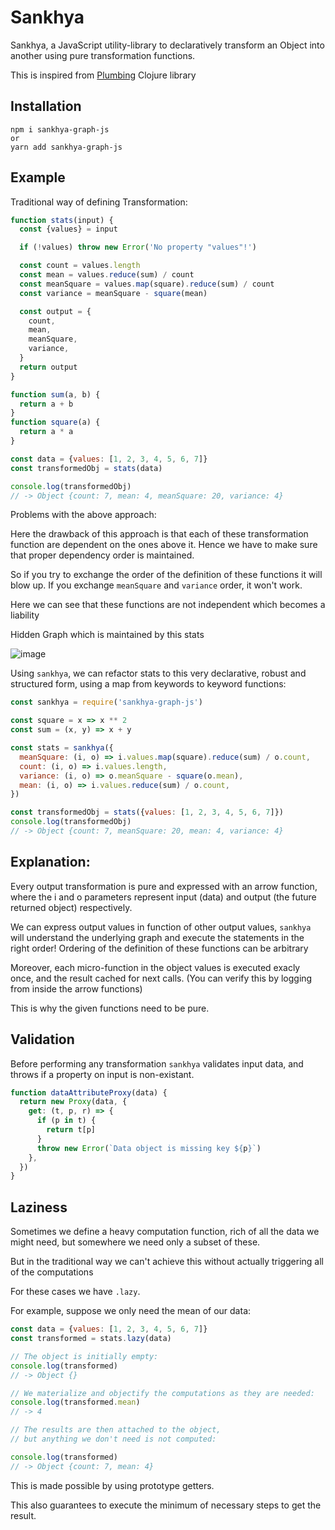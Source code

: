 # Sankhya

Sankhya, a JavaScript utility-library to declaratively transform an Object into
another using pure transformation functions.

This is inspired from [Plumbing](https://github.com/plumatic/plumbing) Clojure
library

## Installation

```
npm i sankhya-graph-js
or
yarn add sankhya-graph-js

```

## Example

Traditional way of defining Transformation:

```js
function stats(input) {
  const {values} = input

  if (!values) throw new Error('No property "values"!')

  const count = values.length
  const mean = values.reduce(sum) / count
  const meanSquare = values.map(square).reduce(sum) / count
  const variance = meanSquare - square(mean)

  const output = {
    count,
    mean,
    meanSquare,
    variance,
  }
  return output
}

function sum(a, b) {
  return a + b
}
function square(a) {
  return a * a
}

const data = {values: [1, 2, 3, 4, 5, 6, 7]}
const transformedObj = stats(data)

console.log(transformedObj)
// -> Object {count: 7, mean: 4, meanSquare: 20, variance: 4}
```

Problems with the above approach:

Here the drawback of this approach is that each of these transformation function
are dependent on the ones above it. Hence we have to make sure that proper
dependency order is maintained.

So if you try to exchange the order of the definition of these functions it will
blow up. If you exchange `meanSquare` and `variance` order, it won't work.

Here we can see that these functions are not independent which becomes a
liability

Hidden Graph which is maintained by this stats

![image](https://user-images.githubusercontent.com/42679346/151663228-6b684600-ed42-4386-abc0-6715c9fb87ba.png)

Using `sankhya`, we can refactor stats to this very declarative, robust and
structured form, using a map from keywords to keyword functions:

```js
const sankhya = require('sankhya-graph-js')

const square = x => x ** 2
const sum = (x, y) => x + y

const stats = sankhya({
  meanSquare: (i, o) => i.values.map(square).reduce(sum) / o.count,
  count: (i, o) => i.values.length,
  variance: (i, o) => o.meanSquare - square(o.mean),
  mean: (i, o) => i.values.reduce(sum) / o.count,
})

const transformedObj = stats({values: [1, 2, 3, 4, 5, 6, 7]})
console.log(transformedObj)
// -> Object {count: 7, meanSquare: 20, mean: 4, variance: 4}
```

## Explanation:

Every output transformation is pure and expressed with an arrow function, where
the i and o parameters represent input (data) and output (the future returned
object) respectively.

We can express output values in function of other output values, `sankhya` will
understand the underlying graph and execute the statements in the right order!
Ordering of the definition of these functions can be arbitrary

Moreover, each micro-function in the object values is executed exacly once, and
the result cached for next calls. (You can verify this by logging from inside
the arrow functions)

This is why the given functions need to be pure.

## Validation

Before performing any transformation `sankhya` validates input data, and throws
if a property on input is non-existant.

```js
function dataAttributeProxy(data) {
  return new Proxy(data, {
    get: (t, p, r) => {
      if (p in t) {
        return t[p]
      }
      throw new Error(`Data object is missing key ${p}`)
    },
  })
}
```

## Laziness

Sometimes we define a heavy computation function, rich of all the data we might
need, but somewhere we need only a subset of these.

But in the traditional way we can't achieve this without actually triggering all
of the computations

For these cases we have `.lazy`.

For example, suppose we only need the mean of our data:

```js
const data = {values: [1, 2, 3, 4, 5, 6, 7]}
const transformed = stats.lazy(data)

// The object is initially empty:
console.log(transformed)
// -> Object {}

// We materialize and objectify the computations as they are needed:
console.log(transformed.mean)
// -> 4

// The results are then attached to the object,
// but anything we don't need is not computed:

console.log(transformed)
// -> Object {count: 7, mean: 4}
```

This is made possible by using prototype getters.

This also guarantees to execute the minimum of necessary steps to get the
result.
